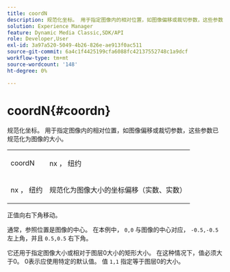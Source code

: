 ```yaml
---
title: coordN
description: 规范化坐标。 用于指定图像内的相对位置，如图像偏移或裁切参数，这些参数已规范化为图像的大小。
solution: Experience Manager
feature: Dynamic Media Classic,SDK/API
role: Developer,User
exl-id: 3a97a520-5049-4b26-826e-ae913f0ac511
source-git-commit: 6a4c1f4425199cfa6088fc42137552748c1a9dcf
workflow-type: tm+mt
source-wordcount: '148'
ht-degree: 0%

---
```


# coordN{#coordn}

规范化坐标。 用于指定图像内的相对位置，如图像偏移或裁切参数，这些参数已规范化为图像的大小。

<table id="simpletable_EFA3111DC4B94BAF94715500DB4DD8FB"> 
 <tr class="strow"> 
  <td class="stentry"> <p><span class="codeph"> <span class="varname"> coordN</span> </span> </p> </td> 
  <td class="stentry"> <p><span class="codeph"> <span class="varname"> nx</span> </span>， <span class="codeph"><span class="varname"> 纽约</span></span> </p></td> 
 </tr> 
 <tr class="strow"> 
  <td class="stentry"> <p><span class="codeph"> <span class="varname"> nx</span> </span>， <span class="codeph"><span class="varname"> 纽约</span></span> </p></td> 
  <td class="stentry"> <p>规范化为图像大小的坐标偏移（实数、实数） </p></td> 
 </tr> 
</table>

正值向右下角移动。

通常，参照位置是图像的中心。 在本例中， `0,0` 与图像的中心对应， `-0.5,-0.5` 左上角，并且 `0.5,0.5` 右下角。

它还用于指定图像大小或相对于图层0大小的矩形大小。 在这种情况下，值必须大于0。 0表示应使用特定的默认值。 值 `1,1` 指定等于图层0的大小。

